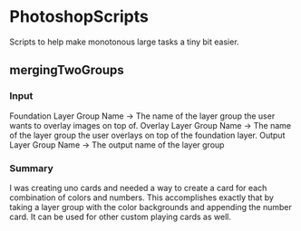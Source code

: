 # PhotoshopScripts
Scripts to help make monotonous large tasks a tiny bit easier.

## mergingTwoGroups
### Input
Foundation Layer Group Name -> The name of the layer group the user wants to overlay images on top of.
Overlay Layer Group Name -> The name of the layer group the user overlays on top of the foundation layer.
Output Layer Group Name -> The output name of the layer group

### Summary
I was creating uno cards and needed a way to create a card for each combination of colors and numbers. This accomplishes exactly that by taking a layer group with the color backgrounds and appending the number card. It can be used for other custom playing cards as well.
